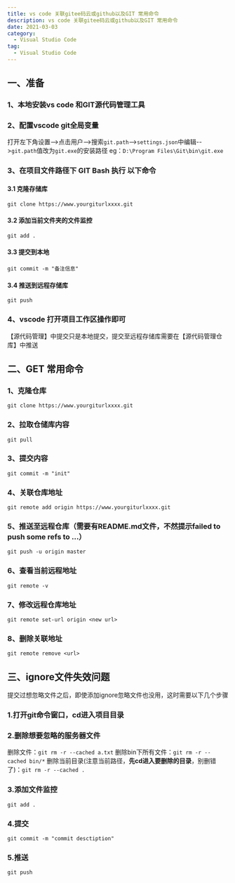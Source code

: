 ```yaml
---
title: vs code 关联gitee码云或github以及GIT 常用命令
description: vs code 关联gitee码云或github以及GIT 常用命令
date: 2021-03-03
category:
  - Visual Studio Code
tag:
  - Visual Studio Code
---
```


<!-- more -->

## 一、准备

### 1、本地安装vs code 和GIT源代码管理工具

### 2、配置vscode git全局变量
打开左下角设置-->点击用户-->搜索`git.path`-->`settings.json`中编辑-->`git.path`值改为`git.exe`的安装路径  eg：`D:\Program Files\Git\bin\git.exe`
### 3、在项目文件路径下 GIT Bash 执行 以下命令
#### 3.1 克隆存储库
`git clone https://www.yourgiturlxxxx.git`
#### 3.2 添加当前文件夹的文件监控
`git add .`
#### 3.3 提交到本地
`git commit -m "备注信息"`
#### 3.4 推送到远程存储库
`git push`
### 4、vscode 打开项目工作区操作即可
【源代码管理】中提交只是本地提交，提交至远程存储库需要在【源代码管理仓库】中推送

## 二、GET 常用命令
### 1、克隆仓库
`git clone https://www.yourgiturlxxxx.git`
### 2、拉取仓储库内容
`git pull`
### 3、提交内容
`git commit -m "init"`
### 4、关联仓库地址
`git remote add origin https://www.yourgiturlxxxx.git`
### 5、推送至远程仓库（需要有README.md文件，不然提示failed to push some refs to ...）
`git push -u origin master`
### 6、查看当前远程地址
`git remote -v`
### 7、修改远程仓库地址
`git remote set-url origin <new url>`
### 8、删除关联地址
`git remote remove <url>`

## 三、ignore文件失效问题

提交过想忽略文件之后，即使添加ignore忽略文件也没用，这时需要以下几个步骤
### 1.打开git命令窗口，cd进入项目目录
### 2.删除想要忽略的服务器文件
删除文件：`git rm -r --cached a.txt`
删除bin下所有文件：`git rm -r --cached bin/*`
删除当前目录(注意当前路径，**先cd进入要删除的目录**，别删错了)：`git rm -r --cached .`
### 3.添加文件监控
`git add .`
### 4.提交
`git commit -m "commit desctiption"`
### 5.推送
`git push`